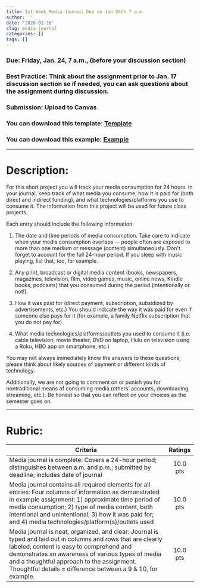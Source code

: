```yaml
---
title: 1st Week_Media Journal_Due on Jan 24th 7 a.m.
author: ''
date: '2020-01-16'
slug: media-journal
categories: []
tags: []
---
```


### Due: **Friday, Jan. 24, 7 a.m.**, (before your discussion section)
### Best Practice: Think about the assignment prior to Jan. 17 discussion section so if needed, you can ask questions about the assignment during discussion.
### Submission: Upload to Canvas

### You can download this template: [**Template**](/file/1-week/media_journal_template.docx)
### You can download this example: [**Example**](/file/1-week/media_journal_example.pdf)

---
# Description:

For this short project you will track your media consumption for 24 hours. In your journal, keep track of what media you consume, how it is paid for (both direct and indirect funding), and what technologies/platforms you use to consume it. The information from this project will be used for future class projects.

Each entry should include the following information:

1. The date and time periods of media consumption. Take care to indicate when your media consumption overlaps -- people often are exposed to more than one medium or message (content) simultaneously. Don't forget to account for the full 24-hour period. If you sleep with music playing, list that, too, for example.

2. Any print, broadcast or digital media content (books, newspapers, magazines, television, film, video games, music, online news, Kindle books, podcasts) that you consumed during the period (intentionally or not!).

3. How it was paid for (direct payment, subscription, subsidized by advertisements, etc.) You should indicate the way it was paid for even if someone else pays for it (for example, a family Netflix subscription that you do not pay for)

4. What media technologies/platforms/outlets you used to consume it (i.e. cable television, movie theater, DVD on laptop, Hulu on television using a Roku, HBO app on smartphone, etc.)

You may not always immediately know the answers to these questions; please think about likely sources of payment or different kinds of technology.

Additionally, we are not going to comment on or punish you for nontraditional means of consuming media (others’ accounts, downloading, streaming, etc.). Be honest so that you can reflect on your choices as the semester goes on.

---
# Rubric:


| Criteria      | Ratings           |
| ------------- |:-------------:| 
| Media journal is complete: Covers a 24-hour period; distinguishes between a.m. and p.m.; submitted by deadline; includes date of journal   | 10.0 pts |
| Media journal contains all required elements for all entries: Four columns of information as demonstrated in example assignment: 1) approximate time period of media consumption; 2) type of media content, both intentional and unintentional; 3) how it was paid for; and 4) media technologies/platform(s)/outlets used  |   10.0 pts |
| Media journal is neat, organized, and clear: Journal is typed and laid out in columns and rows that are clearly labeled; content is easy to comprehend and demonstrates an awareness of various types of media and a thoughtful approach to the assignment. Thoughtful details = difference between a 9 & 10, for example.    |   10.0 pts |

